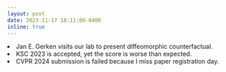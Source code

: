 ```yaml
---
layout: post
date: 2023-11-17 18:11:00-0400
inline: true
---
```



<li style='margin-top:0px'> Jan E. Gerken visits our lab to present diffeomorphic counterfactual. </li>
<li style='margin-top:0px'> KSC 2023 is accepted, yet the score is worse than expected.  </li>
<li style='margin-top:0px'> CVPR 2024 submission is failed because I miss paper registration day.</li>
